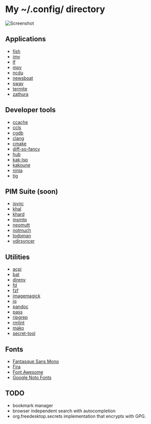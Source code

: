 My ~/.config/ directory
=======================

![Screenshot](https://raw.githubusercontent.com/purpleKarrot/dotfiles/master/screenshot.png)

## Applications

* [fish](https://fishshell.com/)
* [imv](http://github.com/eXeC64/imv/)
* [lf](https://godoc.org/github.com/gokcehan/lf)
* [mpv](https://mpv.io/)
* [ncdu](https://dev.yorhel.nl/ncdu)
* [newsboat](https://newsboat.org/)
* [sway](https://swaywm.org/)
* [termite](https://github.com/thestinger/termite/)
* [zathura](https://pwmt.org/projects/zathura/)

## Developer tools

* [ccache](https://ccache.samba.org/)
* [ccls](https://github.com/MaskRay/ccls)
* [cgdb](https://cgdb.github.io/)
* [clang](https://clang.llvm.org/)
* [cmake](https://cmake.org/)
* [diff-so-fancy](https://github.com/so-fancy/diff-so-fancy)
* [hub](https://hub.github.com/)
* [kak-lsp](https://github.com/ul/kak-lsp)
* [kakoune](http://kakoune.org/)
* [ninja](https://ninja-build.org/)
* [tig](http://jonas.nitro.dk/tig/)

## PIM Suite (soon)

* [isync](http://isync.sourceforge.net)
* [khal](http://lostpackets.de/khal/)
* [khard](https://github.com/scheibler/khard)
* [msmtp](http://msmtp.sourceforge.net/)
* [neomutt](http://www.neomutt.org/)
* [notmuch](http://notmuchmail.org/)
* [todoman](https://todoman.rtfd.org/)
* [vdirsyncer](https://vdirsyncer.rtfd.org/)

## Utilities

* [acpi](https://acpiclient.sourceforge.io/)
* [bat](https://github.com/sharkdp/bat)
* [direnv](https://direnv.net/)
* [fd](https://github.com/sharkdp/fd)
* [fzf](https://github.com/junegunn/fzf)
* [imagemagick](https://www.imagemagick.org/)
* [jq](https://stedolan.github.io/jq/)
* [pandoc](https://pandoc.org/)
* [pass](https://www.passwordstore.org/)
* [ripgrep](https://github.com/BurntSushi/ripgrep)
* [rmlint](https://rmlint.rtfd.org/)
* [mako](https://wayland.emersion.fr/mako/)
* [secret-tool](https://wiki.gnome.org/Projects/Libsecret)

## Fonts

* [Fantasque Sans Mono](https://github.com/belluzj/fantasque-sans/)
* [Fira](http://mozilla.github.io/Fira/)
* [Font Awesome](https://fontawesome.com/)
* [Google Noto Fonts](https://www.google.com/get/noto/)

## TODO

* bookmark manager
* browser independent search with autocompletion
* org.freedesktop.secrets implementation that encrypts with GPG.
